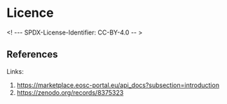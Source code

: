 # Licence

<! --- SPDX-License-Identifier: CC-BY-4.0  -- >

## References

Links: 
1. https://marketplace.eosc-portal.eu/api_docs?subsection=introduction
2. https://zenodo.org/records/8375323
